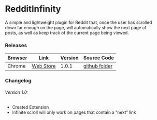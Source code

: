 # RedditInfinity

A simple and lightweight plugin for Reddit that, once the user has scrolled down far enough on the page, will automatically show the next page of posts, as well as keep track of the current page being viewed.

### Releases

Browser | Link | Version | Source Code
------- | ---- | ------- | -----------
Chrome | [Web Store](//chrome.google.com/webstore/detail/redditinfinity/klldlkapcnpaanaeamibkgaljpblgkic) | 1.0.1 | [github folder](//github.com/dcrousso/RedditInfinity/tree/master/Chrome)

### Changelog

###### Version 1.0:
 - Created Extension
 - Infinite scroll will only work on pages that contain a "next" link
